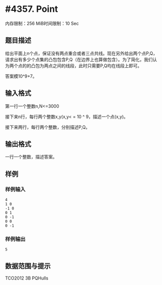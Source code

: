 # #4357. Point

内存限制：256 MiB时间限制：10 Sec

## 题目描述

给出平面上n个点，保证没有两点重合或者三点共线。现在另外给出两个点P,Q，请求出有多少个点集的凸包包含P,Q（在边界上也算做包含）。为了简化，我们认为两个点的的凸包为两点之间的线段，此时只需要P,Q均在线段上即可。

答案模10^9+7。

## 输入格式

第一行一个整数n,N<=3000

接下来n行，每行两个整数x,y(x,y< = 10 ^ 9，描述一个点(x,y)。

接下来两行，每行两个整数，分别描述P,Q。

## 输出格式

一行一个整数，描述答案。

## 样例

### 样例输入

    
    4
    1 0
    -1 0
    0 1
    0 -1
    0 0
    0 -1
    

### 样例输出

    
    5
    

## 数据范围与提示

 TCO2012 3B PQHulls
